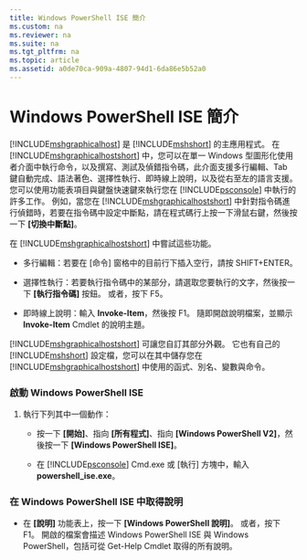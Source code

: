 ```yaml
---
title: Windows PowerShell ISE 簡介
ms.custom: na
ms.reviewer: na
ms.suite: na
ms.tgt_pltfrm: na
ms.topic: article
ms.assetid: a0de70ca-909a-4807-94d1-6da86e5b52a0
---
```

# Windows PowerShell ISE 簡介
[!INCLUDE[mshgraphicalhost](../Token/mshgraphicalhost_md.md)] 是 [!INCLUDE[mshshort](../Token/mshshort_md.md)] 的主應用程式。 在 [!INCLUDE[mshgraphicalhostshort](../Token/mshgraphicalhostshort_md.md)] 中，您可以在單一 Windows 型圖形化使用者介面中執行命令，以及撰寫、測試及偵錯指令碼，此介面支援多行編輯、Tab 鍵自動完成、語法著色、選擇性執行、即時線上說明，以及從右至左的語言支援。
您可以使用功能表項目與鍵盤快速鍵來執行您在 [!INCLUDE[psconsole](../Token/psconsole_md.md)] 中執行的許多工作。  例如，當您在 [!INCLUDE[mshgraphicalhostshort](../Token/mshgraphicalhostshort_md.md)] 中針對指令碼進行偵錯時，若要在指令碼中設定中斷點，請在程式碼行上按一下滑鼠右鍵，然後按一下 **[切換中斷點]**。

在 [!INCLUDE[mshgraphicalhostshort](../Token/mshgraphicalhostshort_md.md)] 中嘗試這些功能。

-   多行編輯：若要在 [命令] 窗格中的目前行下插入空行，請按 SHIFT+ENTER。

-   選擇性執行：若要執行指令碼中的某部分，請選取您要執行的文字，然後按一下 **[執行指令碼]** 按鈕。 或者，按下 F5。

-   即時線上說明：輸入 **Invoke-Item**，然後按 F1。 隨即開啟說明檔案，並顯示 **Invoke-Item** Cmdlet 的說明主題。

[!INCLUDE[mshgraphicalhostshort](../Token/mshgraphicalhostshort_md.md)] 可讓您自訂其部分外觀。 它也有自己的 [!INCLUDE[mshshort](../Token/mshshort_md.md)] 設定檔，您可以在其中儲存您在 [!INCLUDE[mshgraphicalhostshort](../Token/mshgraphicalhostshort_md.md)] 中使用的函式、別名、變數與命令。

### 啟動 Windows PowerShell ISE

1.  執行下列其中一個動作：

    -   按一下 **[開始]**、指向 **[所有程式]**、指向 **[Windows PowerShell V2]**，然後按一下 **[Windows PowerShell ISE]**。

    -   在 [!INCLUDE[psconsole](../Token/psconsole_md.md)] Cmd.exe 或 [執行] 方塊中，輸入 **powershell_ise.exe**。

### 在 Windows PowerShell ISE 中取得說明

-   在 **[說明]** 功能表上，按一下 **[Windows PowerShell 說明]**。 或者，按下 F1。 開啟的檔案會描述 Windows PowerShell ISE 與 Windows PowerShell，包括可從 Get-Help Cmdlet 取得的所有說明。



<!--HONumber=Apr16_HO1-->


